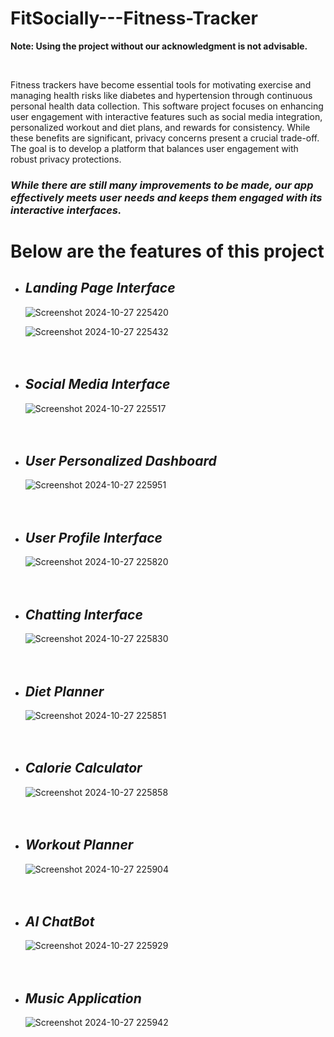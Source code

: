 # FitSocially---Fitness-Tracker

<p><strong><b>Note: Using the project without our acknowledgment is not advisable.</p></strong></b>

<br>
<p>
    Fitness trackers have become essential tools for motivating exercise and managing health risks like diabetes and hypertension through continuous personal health data collection. This software project focuses on enhancing user engagement with interactive features such as social media integration, personalized workout and diet plans, and rewards for consistency. While these benefits are significant, privacy concerns present a crucial trade-off. The goal is to develop a platform that balances user engagement with robust privacy protections.
</p>


<h3><i>While there are still many improvements to be made, our app effectively meets user needs and keeps them engaged with its interactive interfaces.</i></h3>


<h1>Below are the features of this project </h1>

<ul>
    <li><h2><i>Landing Page Interface</i></h2></li>
  
![Screenshot 2024-10-27 225420](https://github.com/user-attachments/assets/a6180848-356c-4605-b4a8-a42ee797a689)

![Screenshot 2024-10-27 225432](https://github.com/user-attachments/assets/b6cb7fa7-2de8-4beb-9812-193fadfe9ca4)
<br><br><br>
  <li><h2><i>Social Media Interface</i></h2></li>

  ![Screenshot 2024-10-27 225517](https://github.com/user-attachments/assets/baec6f4d-7d3c-44d9-b5c8-cd4ca3b48725)
<br><br><br>
  <li><h2><i>User Personalized Dashboard</i></h2></li>
  
   ![Screenshot 2024-10-27 225951](https://github.com/user-attachments/assets/ee1676a5-39cb-40a2-9c1b-73e7dea219cb)
    <br><br><br>
  <li><h2><i>User Profile Interface</i></h2></li>
  
  ![Screenshot 2024-10-27 225820](https://github.com/user-attachments/assets/535a5e00-d709-4152-975e-be5e56aa74c9)
  <br><br><br>
   <li><h2><i>Chatting Interface</i></h2></li>

![Screenshot 2024-10-27 225830](https://github.com/user-attachments/assets/1f514c42-a074-4551-bd00-f08f06b0908b)
<br><br><br>
   <li><h2><i>Diet Planner</i></h2></li>
    
  ![Screenshot 2024-10-27 225851](https://github.com/user-attachments/assets/a36c2572-f934-4bba-afd9-133ef211bfcc)
<br><br><br>
   <li><h2><i>Calorie Calculator</i></h2></li>

![Screenshot 2024-10-27 225858](https://github.com/user-attachments/assets/d1d353bc-d30d-4c7f-9b98-9f792a4279ee)
    <br><br><br>
   <li><h2><i>Workout Planner</i></h2></li>

  ![Screenshot 2024-10-27 225904](https://github.com/user-attachments/assets/4ddd152d-d1ed-406e-a299-e222064086e7)
<br><br><br>
   <li><h2><i>AI ChatBot</i></h2></li>

![Screenshot 2024-10-27 225929](https://github.com/user-attachments/assets/5f2bef97-cbd6-4cdc-81de-856d3f313867)
<br><br><br>
   <li><h2><i>Music Application</i></h2></li>
   
  ![Screenshot 2024-10-27 225942](https://github.com/user-attachments/assets/7c875c82-b770-4bce-887c-e78ec3bbd5ad)
  <br><br><br>
</ul>

